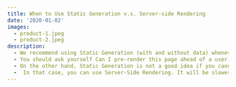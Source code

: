 ```yaml
---
title: When to Use Static Generation v.s. Server-side Rendering
date: '2020-01-02'
images: 
  - product-1.jpeg
  - product-2.jpeg
description: 
  - We recommend using Static Generation (with and without data) whenever possible because your page can be built once and served by CDN, which makes it much faster than having a server render the page on every request.
  - You should ask yourself Can I pre-render this page ahead of a user's request? If the answer is yes, then you should choose Static Generation.
  - On the other hand, Static Generation is not a good idea if you cannot pre-render a page ahead of a user's request. Maybe your page shows frequently updated data, and the page content changes on every request.
  -  In that case, you can use Server-Side Rendering. It will be slower, but the pre-rendered page will always be up-to-date. Or you can skip pre-rendering and use client-side JavaScript to populate data.
---
```

